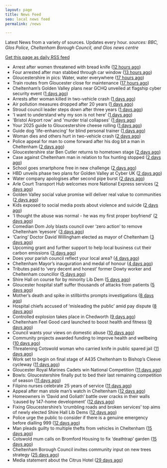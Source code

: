```yaml
---
layout: page
title: News Feed
seo: local news feed
permalink: /news

---
```


Latest News from a variety of sources. Updates every hour.
_sources: BBC, Glos Police, Cheltenham Borough Council, and Glos news centre_

[Get this page as daily RSS feed](/daily.rss)

<!-- news_marker starts -->
- Arrest after women threatened with bread knife ([12 hours ago](https://www.bbc.com/news/articles/cvgdpnv8yp0o))
- Four arrested after man stabbed through car window ([13 hours ago](https://www.bbc.com/news/articles/cql2yerl45po))
- Gloucestershire in pics: Water, water everywhere ([17 hours ago](https://www.bbc.com/news/articles/c8e6d4g6k88o))
- Train routes from Gloucester close for maintenance ([17 hours ago](https://www.bbc.com/news/articles/c5y64j5nmv1o))
- Cheltenham’s Golden Valley plans near GCHQ unveiled at flagship cyber security event ([1 days ago](https://gloucesternewscentre.co.uk/cheltenhams-golden-valley-plans-near-gchq-unveiled-at-flagship-cyber-security-event/))
- Arrests after woman killed in two-vehicle crash ([1 days ago](https://www.bbc.com/news/articles/cz0dl0g9zxjo))
- Air pollution measures dropped after 20 years ([1 days ago](https://www.bbc.com/news/articles/c7v7d4091gro))
- Stroud council leader steps down after three years ([1 days ago](https://www.bbc.com/news/articles/c9dq58pzel5o))
- 'I want to understand why my son is not here' ([1 days ago](https://www.bbc.com/news/articles/c5yk7z7k4dyo))
- 'Bristol Airport row' and 'murder trial collapses' ([1 days ago](https://www.bbc.com/news/articles/c93lq257pd5o))
- Your 2025 guide to Gloucestershire cheese rolling ([1 days ago](https://www.bbc.com/news/articles/c230jj5m1yro))
- Guide dog 'life-enhancing' for blind personal trainer ([1 days ago](https://www.bbc.com/news/articles/cwy3j8evxg2o))
- Woman dies and others hurt in two-vehicle crash ([2 days ago](https://www.bbc.com/news/articles/cp3qjdll89jo))
- Police appeal for man to come forward after his dog bit a man in Cheltenham ([2 days ago](https://gloucesternewscentre.co.uk/police-appeal-for-man-to-come-forward-after-his-dog-bit-a-man-in-cheltenham/))
- Gloucestershire star Ben Cutler returns to hometown stage ([2 days ago](https://gloucesternewscentre.co.uk/gloucestershire-star-ben-cutler-returns-to-hometown-stage/))
- Case against Cheltenham man in relation to fox hunting stopped ([2 days ago](https://gloucesternewscentre.co.uk/case-against-cheltenham-man-in-relation-to-fox-hunting-stopped/))
- School goes smartphone free in new challenge ([2 days ago](https://www.bbc.com/news/articles/cwy388p033eo))
- HBD unveils phase two plans for Golden Valley at Cyber UK ([2 days ago](https://www.cheltenham.gov.uk/news/article/3012/hbd_unveils_phase_two_plans_for_golden_valley_at_cyber_uk))
- Water company apologises after second pipe burst ([2 days ago](https://www.bbc.com/news/articles/cn0g1jygjq1o))
- Arle Court Transport Hub welcomes more National Express services ([2 days ago](https://gloucesternewscentre.co.uk/arle-court-transport-hub-welcomes-more-national-express-services/))
- Golden Valley social value promise will deliver real value to communities ([2 days ago](https://www.cheltenham.gov.uk/news/article/3011/golden_valley_social_value_promise_will_deliver_real_value_to_communities))
- Kids exposed to social media posts about violence and suicide ([2 days ago](https://www.bbc.com/news/articles/c0r1gpr0ezwo))
- 'I thought the abuse was normal - he was my first proper boyfriend' ([2 days ago](https://www.bbc.com/news/articles/czj47g8kkm9o))
- Comedian Dom Joly blasts council over ‘zero action’ to remove Cheltenham ‘eyesore’ ([3 days ago](https://gloucesternewscentre.co.uk/comedian-dom-joly-blasts-council-over-zero-action-to-remove-cheltenham-eyesore/))
- ‘Caring’ Doctor David Willingham elected as mayor of Cheltenham ([3 days ago](https://gloucesternewscentre.co.uk/caring-doctor-david-willingham-elected-as-mayor-of-cheltenham/))
- Upcoming grant and further support to help local business cut their carbon emissions ([3 days ago](https://www.cheltenham.gov.uk/news/article/3010/upcoming_grant_and_further_support_to_help_local_business_cut_their_carbon_emissions))
- Does your parish council reflect your local area? ([4 days ago](https://www.cheltenham.gov.uk/news/article/3009/does_your_parish_council_reflect_your_local_area))
- Cheltenham Mayor’s inauguration and medal of honour ([4 days ago](https://www.cheltenham.gov.uk/news/article/3008/cheltenham_mayors_inauguration_and_medal_of_honour))
- Tributes paid to ‘very decent and honest’ former Dowty worker and Cheltenham councillor ([5 days ago](https://gloucesternewscentre.co.uk/tributes-paid-to-very-decent-and-honest-former-dowty-worker-and-cheltenham-councillor/))
- Shire Hall on course for by minority Lib Dem ([5 days ago](https://gloucesternewscentre.co.uk/shire-hall-on-course-for-by-minority-lib-dem/))
- Gloucester hospital staff suffer thousands of attacks from patients ([5 days ago](https://gloucesternewscentre.co.uk/gloucester-hospital-staff-suffer-thousands-of-attacks-from-patients/))
- Mother’s death and spike in stillbirths prompts investigations ([8 days ago](https://gloucesternewscentre.co.uk/mothers-death-and-spike-in-stillbirths-prompts-investigations/))
- Hospital chiefs accused of ‘misleading the public’ amid pay dispute ([8 days ago](https://gloucesternewscentre.co.uk/hospital-chiefs-accused-of-misleading-the-public-amid-pay-dispute/))
- Controlled explosion takes place in Chedworth ([9 days ago](https://gloucesternewscentre.co.uk/controlled-explosion-takes-place-in-chedworth/))
- Cheltenham Feel Good card launched to boost health and fitness ([9 days ago](https://www.cheltenham.gov.uk/news/article/3007/cheltenham_feel_good_card_launched_to_boost_health_and_fitness))
- Council wants your views on domestic abuse ([10 days ago](https://gloucesternewscentre.co.uk/council-wants-your-views-on-domestic-abuse/))
- Community projects awarded funding to improve health and wellbeing ([10 days ago](https://www.cheltenham.gov.uk/news/article/3006/community_projects_awarded_funding_to_improve_health_and_wellbeing))
- Threatening Cotswold woman who carried knife in public spared jail ([11 days ago](https://gloucesternewscentre.co.uk/threatening-cotswold-woman-who-carried-knife-in-public-spared-jail/))
- Work set to begin on final stage of A435 Cheltenham to Bishop’s Cleeve cycleway ([11 days ago](https://gloucesternewscentre.co.uk/work-set-to-begin-on-final-stage-of-a435-cheltenham-to-bishops-cleeve-cycleway/))
- Gloucester Royal Marines Cadets win National Competition ([11 days ago](https://gloucesternewscentre.co.uk/gloucester-royal-marines-cadets-win-national-competition/))
- Bowls: Gloucestershire finally put to bed their last remaining competition of season ([11 days ago](https://gloucesternewscentre.co.uk/bowls-gloucestershire-finally-put-to-bed-their-last-remaining-competition-of-season/))
- Filipino nurses celebrate 25 years of service ([11 days ago](https://gloucesternewscentre.co.uk/filipino-nurses-celebrate-25-years-of-service/))
- Appeal after man stole man’s watch in Cheltenham ([12 days ago](https://gloucesternewscentre.co.uk/appeal-after-man-stole-mans-watch-in-cheltenham/))
- Homeowners in ‘David and Goliath’ battle over cracks in their walls ’caused by 147-home development’ ([12 days ago](https://gloucesternewscentre.co.uk/homeowners-in-david-and-goliath-battle-over-cracks-in-their-walls-caused-by-147-home-development/))
- Fixing Gloucestershire’s ‘crumbling roads and broken services’ top aims of newly elected Shire Hall Lib Dems ([12 days ago](https://gloucesternewscentre.co.uk/fixing-gloucestershires-crumbling-roads-and-broken-services-top-aims-of-newly-elected-shire-hall-lib-dems/))
- Police urge the public to consider if there is a genuine emergency before dialling 999 ([12 days ago](https://gloucesternewscentre.co.uk/police-urge-the-public-to-consider-if-there-is-a-genuine-emergency-before-dialling-999/))
- Man pleads guilty to multiple thefts from vehicles in Cheltenham ([15 days ago](https://gloucesternewscentre.co.uk/man-pleads-guilty-to-multiple-thefts-from-vehicles-in-cheltenham/))
- Cotswold mum calls on Bromford Housing to fix ‘deathtrap’ garden ([15 days ago](https://gloucesternewscentre.co.uk/cotswold-mum-calls-on-bromford-housing-to-fix-deathtrap-garden/))
- Cheltenham Borough Council invites community input on new trees strategy ([25 days ago](https://www.cheltenham.gov.uk/news/article/3005/cheltenham_borough_council_invites_community_input_on_new_trees_strategy))
- Media statement about the Citrus Hotel ([29 days ago](https://www.cheltenham.gov.uk/news/article/3004/media_statement_about_the_citrus_hotel))

<!-- news_marker ends -->
